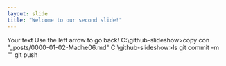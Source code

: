 ```yaml
---
layout: slide
title: "Welcome to our second slide!"
---
```

Your text
Use the left arrow to go back!
C:\github-slideshow>copy con "_posts/0000-01-02-Madhe06.md"
C:\github-slideshow>ls
git commit -m "<YOUR-MESSAGE>"
git push

